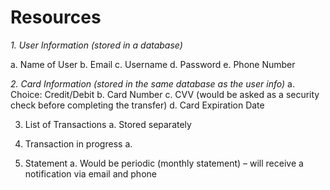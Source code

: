 # Resources

_1.	User Information (stored in a database)_

a.	Name of User
b.	Email
c.	Username
d.	Password
e.	Phone Number

_2.	Card Information (stored in the same database as the user info)_
a.	Choice: Credit/Debit
b.	Card Number
c.	CVV (would be asked as a security check before completing the transfer)
d.	Card Expiration Date

3.	List of Transactions
a.	Stored separately 

4.	Transaction in progress
a.	

5.	Statement
a.	Would be periodic (monthly statement) – will receive a notification via email and phone
